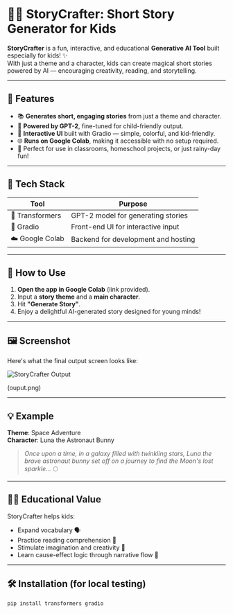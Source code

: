 # 🧚‍♀️ StoryCrafter: Short Story Generator for Kids

**StoryCrafter** is a fun, interactive, and educational **Generative AI Tool** built especially for kids! ✨  
With just a theme and a character, kids can create magical short stories powered by AI — encouraging creativity, reading, and storytelling.

---

## 🌟 Features

- 📚 **Generates short, engaging stories** from just a theme and character.
- 🤖 **Powered by GPT-2**, fine-tuned for child-friendly output.
- 🎨 **Interactive UI** built with Gradio — simple, colorful, and kid-friendly.
- 🌐 **Runs on Google Colab**, making it accessible with no setup required.
- 🎉 Perfect for use in classrooms, homeschool projects, or just rainy-day fun!

---

## 🧠 Tech Stack

| Tool               | Purpose                              |
|--------------------|---------------------------------------|
| 🤗 Transformers     | GPT-2 model for generating stories     |
| 🧪 Gradio           | Front-end UI for interactive input    |
| ☁️ Google Colab     | Backend for development and hosting   |

---

## 🚀 How to Use

1. **Open the app in Google Colab** (link provided).
2. Input a **story theme** and a **main character**.
3. Hit **"Generate Story"**.
4. Enjoy a delightful AI-generated story designed for young minds!

---

## 🖼️ Screenshot

Here's what the final output screen looks like:

![StoryCrafter Output](output.png)

(ouput.png)

---

## 💡 Example

**Theme**: Space Adventure  
**Character**: Luna the Astronaut Bunny  

> *Once upon a time, in a galaxy filled with twinkling stars, Luna the brave astronaut bunny set off on a journey to find the Moon's lost sparkle...* 🌕

---

## 👩‍🏫 Educational Value

StoryCrafter helps kids:
- Expand vocabulary 🗣️
- Practice reading comprehension 📖
- Stimulate imagination and creativity 🎨
- Learn cause-effect logic through narrative flow 🧠

---

## 🛠️ Installation (for local testing)

```bash
pip install transformers gradio
